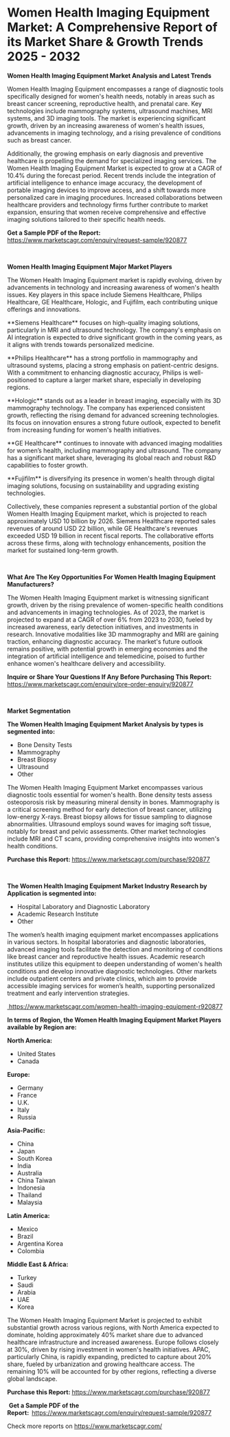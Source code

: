 <p><h1>Women Health Imaging Equipment Market: A Comprehensive Report of its Market Share & Growth Trends 2025 - 2032</h1></p><p><strong>Women Health Imaging Equipment Market Analysis and Latest Trends</strong></p>
<p><p>Women Health Imaging Equipment encompasses a range of diagnostic tools specifically designed for women's health needs, notably in areas such as breast cancer screening, reproductive health, and prenatal care. Key technologies include mammography systems, ultrasound machines, MRI systems, and 3D imaging tools. The market is experiencing significant growth, driven by an increasing awareness of women's health issues, advancements in imaging technology, and a rising prevalence of conditions such as breast cancer. </p><p>Additionally, the growing emphasis on early diagnosis and preventive healthcare is propelling the demand for specialized imaging services. The Women Health Imaging Equipment Market is expected to grow at a CAGR of 10.4% during the forecast period. Recent trends include the integration of artificial intelligence to enhance image accuracy, the development of portable imaging devices to improve access, and a shift towards more personalized care in imaging procedures. Increased collaborations between healthcare providers and technology firms further contribute to market expansion, ensuring that women receive comprehensive and effective imaging solutions tailored to their specific health needs.</p></p>
<p><strong>Get a Sample PDF of the Report:&nbsp;</strong> <a href="https://www.marketscagr.com/enquiry/request-sample/920877?utm_campaign=2754&utm_medium=2&utm_source=Github&utm_content=ia&utm_term=07032025&utm_id=women-health-imaging-equipment">https://www.marketscagr.com/enquiry/request-sample/920877</a></p>
<p>&nbsp;</p>
<p><strong>Women Health Imaging Equipment Major Market Players</strong></p>
<p><p>The Women Health Imaging Equipment market is rapidly evolving, driven by advancements in technology and increasing awareness of women's health issues. Key players in this space include Siemens Healthcare, Philips Healthcare, GE Healthcare, Hologic, and Fujifilm, each contributing unique offerings and innovations.</p><p>**Siemens Healthcare** focuses on high-quality imaging solutions, particularly in MRI and ultrasound technology. The company's emphasis on AI integration is expected to drive significant growth in the coming years, as it aligns with trends towards personalized medicine.</p><p>**Philips Healthcare** has a strong portfolio in mammography and ultrasound systems, placing a strong emphasis on patient-centric designs. With a commitment to enhancing diagnostic accuracy, Philips is well-positioned to capture a larger market share, especially in developing regions.</p><p>**Hologic** stands out as a leader in breast imaging, especially with its 3D mammography technology. The company has experienced consistent growth, reflecting the rising demand for advanced screening technologies. Its focus on innovation ensures a strong future outlook, expected to benefit from increasing funding for women's health initiatives.</p><p>**GE Healthcare** continues to innovate with advanced imaging modalities for women’s health, including mammography and ultrasound. The company has a significant market share, leveraging its global reach and robust R&D capabilities to foster growth. </p><p>**Fujifilm** is diversifying its presence in women's health through digital imaging solutions, focusing on sustainability and upgrading existing technologies.</p><p>Collectively, these companies represent a substantial portion of the global Women Health Imaging Equipment market, which is projected to reach approximately USD 10 billion by 2026. Siemens Healthcare reported sales revenues of around USD 22 billion, while GE Healthcare's revenues exceeded USD 19 billion in recent fiscal reports. The collaborative efforts across these firms, along with technology enhancements, position the market for sustained long-term growth.</p></p>
<p>&nbsp;</p>
<p><strong>What Are The Key Opportunities For Women Health Imaging Equipment Manufacturers?</strong></p>
<p><p>The Women Health Imaging Equipment market is witnessing significant growth, driven by the rising prevalence of women-specific health conditions and advancements in imaging technologies. As of 2023, the market is projected to expand at a CAGR of over 6% from 2023 to 2030, fueled by increased awareness, early detection initiatives, and investments in research. Innovative modalities like 3D mammography and MRI are gaining traction, enhancing diagnostic accuracy. The market's future outlook remains positive, with potential growth in emerging economies and the integration of artificial intelligence and telemedicine, poised to further enhance women's healthcare delivery and accessibility.</p></p>
<p><strong>Inquire or Share Your Questions If Any Before Purchasing This Report:</strong> <a href="https://www.marketscagr.com/enquiry/pre-order-enquiry/920877?utm_campaign=2754&utm_medium=2&utm_source=Github&utm_content=ia&utm_term=07032025&utm_id=women-health-imaging-equipment">https://www.marketscagr.com/enquiry/pre-order-enquiry/920877</a></p>
<p>&nbsp;</p>
<p><strong>Market Segmentation</strong></p>
<p><strong>The Women Health Imaging Equipment Market Analysis by types is segmented into:</strong></p>
<p><ul><li>Bone Density Tests</li><li>Mammography</li><li>Breast Biopsy</li><li>Ultrasound</li><li>Other</li></ul></p>
<p><p>The Women Health Imaging Equipment Market encompasses various diagnostic tools essential for women's health. Bone density tests assess osteoporosis risk by measuring mineral density in bones. Mammography is a critical screening method for early detection of breast cancer, utilizing low-energy X-rays. Breast biopsy allows for tissue sampling to diagnose abnormalities. Ultrasound employs sound waves for imaging soft tissue, notably for breast and pelvic assessments. Other market technologies include MRI and CT scans, providing comprehensive insights into women's health conditions.</p></p>
<p><strong>Purchase this Report:&nbsp;</strong><a href="https://www.marketscagr.com/purchase/920877?utm_campaign=2754&utm_medium=2&utm_source=Github&utm_content=ia&utm_term=07032025&utm_id=women-health-imaging-equipment">https://www.marketscagr.com/purchase/920877</a></p>
<p>&nbsp;</p>
<p><strong>The Women Health Imaging Equipment Market Industry Research by Application is segmented into:</strong></p>
<p><ul><li>Hospital Laboratory and Diagnostic Laboratory</li><li>Academic Research Institute</li><li>Other</li></ul></p>
<p><p>The women’s health imaging equipment market encompasses applications in various sectors. In hospital laboratories and diagnostic laboratories, advanced imaging tools facilitate the detection and monitoring of conditions like breast cancer and reproductive health issues. Academic research institutes utilize this equipment to deepen understanding of women's health conditions and develop innovative diagnostic technologies. Other markets include outpatient centers and private clinics, which aim to provide accessible imaging services for women’s health, supporting personalized treatment and early intervention strategies.</p></p>
<p><a href="https://www.marketscagr.com/women-health-imaging-equipment-r920877?utm_campaign=2754&utm_medium=2&utm_source=Github&utm_content=ia&utm_term=07032025&utm_id=women-health-imaging-equipment">&nbsp;https://www.marketscagr.com/women-health-imaging-equipment-r920877</a></p>
<p><strong>In terms of Region, the Women Health Imaging Equipment Market Players available by Region are:</strong></p>
<p>
    <p> <strong> North America: </strong>
        <ul>
            <li>United States</li>
            <li>Canada</li>
        </ul>
        </p> 
    <p> <strong> Europe: </strong>
        <ul>
            <li>Germany</li>
            <li>France</li>
            <li>U.K.</li>
            <li>Italy</li>
            <li>Russia</li>
        </ul>
        </p> 
    <p> <strong> Asia-Pacific: </strong>
        <ul>
            <li>China</li>
            <li>Japan</li>
            <li>South Korea</li>
            <li>India</li>
            <li>Australia</li>
            <li>China Taiwan</li>
            <li>Indonesia</li>
            <li>Thailand</li>
            <li>Malaysia</li>
        </ul>
        </p> 
    <p> <strong> Latin America: </strong>
        <ul>
            <li>Mexico</li>
            <li>Brazil</li>
            <li>Argentina Korea</li>
            <li>Colombia</li>
        </ul>
        </p> 
    <p> <strong> Middle East & Africa: </strong>
        <ul>
            <li>Turkey</li>
            <li>Saudi</li>
            <li>Arabia</li>
            <li>UAE</li>
            <li>Korea</li>
        </ul>
    </p>
    </p>
<p><p>The Women Health Imaging Equipment Market is projected to exhibit substantial growth across various regions, with North America expected to dominate, holding approximately 40% market share due to advanced healthcare infrastructure and increased awareness. Europe follows closely at 30%, driven by rising investment in women's health initiatives. APAC, particularly China, is rapidly expanding, predicted to capture about 20% share, fueled by urbanization and growing healthcare access. The remaining 10% will be accounted for by other regions, reflecting a diverse global landscape.</p></p>
<p><strong>Purchase this Report: </strong><a href="https://www.marketscagr.com/purchase/920877?utm_campaign=2754&utm_medium=2&utm_source=Github&utm_content=ia&utm_term=07032025&utm_id=women-health-imaging-equipment">https://www.marketscagr.com/purchase/920877</a></p>
<p>&nbsp;<strong>Get a Sample PDF of the Report:&nbsp;&nbsp;</strong><a href="https://www.marketscagr.com/enquiry/request-sample/920877?utm_campaign=2754&utm_medium=2&utm_source=Github&utm_content=ia&utm_term=07032025&utm_id=women-health-imaging-equipment">https://www.marketscagr.com/enquiry/request-sample/920877</a></p>
<p><strong></strong></p>
<p>Check more reports on <a href="https://www.marketscagr.com/?utm_campaign=2754&utm_medium=2&utm_source=Github&utm_content=ia&utm_term=07032025&utm_id=women-health-imaging-equipment">https://www.marketscagr.com/</a></p>